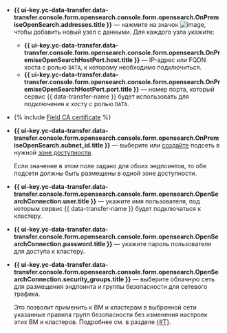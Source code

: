 * **{{ ui-key.yc-data-transfer.data-transfer.console.form.opensearch.console.form.opensearch.OnPremiseOpenSearch.addresses.title }}** — нажмите на значок ![image](../../../../_assets/console-icons/plus.svg), чтобы добавить новый узел с данными. Для каждого узла укажите:

  * **{{ ui-key.yc-data-transfer.data-transfer.console.form.opensearch.console.form.opensearch.OnPremiseOpenSearchHostPort.host.title }}** — IP-адрес или FQDN хоста с ролью `DATA`, к которому необходимо подключиться.
  * **{{ ui-key.yc-data-transfer.data-transfer.console.form.opensearch.console.form.opensearch.OnPremiseOpenSearchHostPort.port.title }}** — номер порта, который сервис {{ data-transfer-name }} будет использовать для подключения к хосту с ролью `DATA`.

* {% include [Field CA certificate](../../fields/opensearch/ui/ca-certificate.md) %}
* 
  **{{ ui-key.yc-data-transfer.data-transfer.console.form.opensearch.console.form.opensearch.OnPremiseOpenSearch.subnet_id.title }}** — выберите или [создайте](../../../../vpc/operations/subnet-create.md) подсеть в нужной [зоне доступности](../../../../overview/concepts/geo-scope.md).


  Если значение в этом поле задано для обоих эндпоинтов, то обе подсети должны быть размещены в одной зоне доступности.

* **{{ ui-key.yc-data-transfer.data-transfer.console.form.opensearch.console.form.opensearch.OpenSearchConnection.user.title }}** — укажите имя пользователя, под которым сервис {{ data-transfer-name }} будет подключаться к кластеру.

* **{{ ui-key.yc-data-transfer.data-transfer.console.form.opensearch.console.form.opensearch.OpenSearchConnection.password.title }}** — укажите пароль пользователя для доступа к кластеру.

* **{{ ui-key.yc-data-transfer.data-transfer.console.form.opensearch.console.form.opensearch.OpenSearchConnection.security_groups.title }}** — выберите облачную сеть для размещения эндпоинта и группы безопасности для сетевого трафика.

  Это позволит применить к ВМ и кластерам в выбранной сети указанные правила групп безопасности без изменения настроек этих ВМ и кластеров. Подробнее см. в разделе [{#T}](../../../../data-transfer/concepts/network.md).
